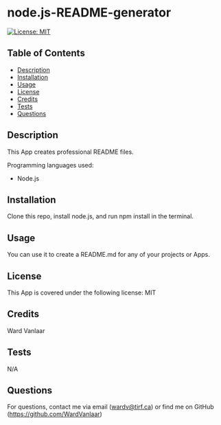 # node.js-README-generator
[![License: MIT](https://img.shields.io/badge/License-MIT-yellow.svg)](https://opensource.org/licenses/MIT)
## Table of Contents
* [Description](#Description)
* [Installation](#Installation)
* [Usage](#Usage)
* [License](#License)
* [Credits](#Credits)
* [Tests](#Tests)
* [Questions](#Questions)


## Description
This App creates professional README files.

Programming languages used:
* Node.js


## Installation
Clone this repo, install node.js, and run npm install in the terminal.

## Usage
You can use it to create a README.md for any of your projects or Apps.

## License
This App is covered under the following license: MIT

## Credits
Ward Vanlaar

## Tests
N/A

## Questions
For questions, contact me via email (wardv@tirf.ca) or find me on GitHub (https://github.com/WardVanlaar)
